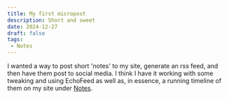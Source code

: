 ```yaml
---
title: My first micropost
description: Short and sweet
date: 2024-12-27
draft: false
tags:
 - Notes
---
```

I wanted a way to post short 'notes' to my site, generate an rss feed, and then have them post to social media. I think I have it working with some tweaking and using EchoFeed as well as, in essence, a running timeline of them on my site under [Notes](/notes).